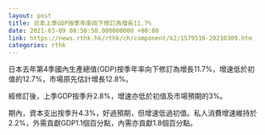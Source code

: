 ```yaml
---
layout: post
title: 日本上季GDP按季年率向下修訂為增長11.7%
date: 2021-03-09 08:50:58.000000000 +08:00
link: https://news.rthk.hk/rthk/ch/component/k2/1579516-20210309.htm
categories: rthk
---
```


日本去年第4季國內生產總值(GDP)按季年率向下修訂為增長11.7%，增速低於初值的12.7%，市場原先估計增長12.8%。

經修訂後，上季GDP按季升2.8%，增速亦低於初值及市場預期的3%。

期內，資本支出按季升4.3%，好過預期，但增速低過初值。私人消費增速維持於2.2%，外需貢獻GDP1.1個百分點，內需亦貢獻1.8個百分點。
